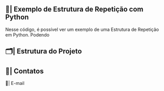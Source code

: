  ## 📑| Exemplo de Estrutura de Repetição com Python 

   Nesse código, é possível ver um exemplo de uma Estrutura de Repetição em Python. Podendo 
 
 ## 🗂️| Estrutura do Projeto



 ## 📱| Contatos

   📩| E-mail
 
